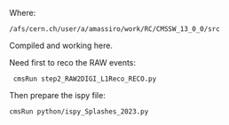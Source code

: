 Where:

    /afs/cern.ch/user/a/amassiro/work/RC/CMSSW_13_0_0/src
    
Compiled and working here.

Need first to reco the RAW events:

     cmsRun step2_RAW2DIGI_L1Reco_RECO.py
     
Then prepare the ispy file:

    cmsRun python/ispy_Splashes_2023.py
    
    